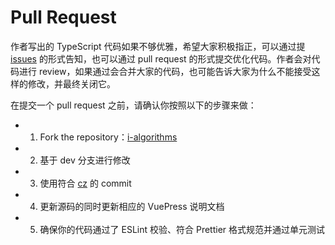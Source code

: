 # Pull Request

作者写出的 TypeScript 代码如果不够优雅，希望大家积极指正，可以通过提 [issues](https://github.com/ziyi2/algorithms/issues) 的形式告知，也可以通过 pull request 的形式提交优化代码。作者会对代码进行 review，如果通过会合并大家的代码，也可能告诉大家为什么不能接受这样的修改，并最终关闭它。

在提交一个 pull request 之前，请确认你按照以下的步骤来做：

- 1. Fork the repository：[i-algorithms](https://github.com/ziyi2/i-algorithms)
- 2. 基于 dev 分支进行修改
- 3. 使用符合 [cz](https://juejin.im/post/5cc4694a6fb9a03238106eb9) 的 commit
- 4. 更新源码的同时更新相应的 VuePress 说明文档
- 5. 确保你的代码通过了 ESLint 校验、符合 Prettier 格式规范并通过单元测试